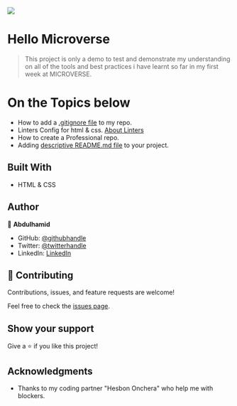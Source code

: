 ![](https://img.shields.io/badge/Microverse-blueviolet)

# Hello Microverse

> This project is only a demo to test and demonstrate my understanding on all of the tools and best practices i have learnt so far in my first week at MICROVERSE.

# On the Topics below
- How to add a [.gitignore file](https://www.freecodecamp.org/news/gitignore-what-is-it-and-how-to-add-to-repo/) to my repo.
- Linters Config for html & css. [About Linters](https://en.wikipedia.org/wiki/Lint_(software))
- How to create a Professional repo.
- Adding [descriptive README.md file](https://www.freecodecamp.org/news/how-to-write-a-good-readme-file/) to your project.


## Built With

- HTML & CSS


## Author

👤 **Abdulhamid**

- GitHub: [@githubhandle](https://github.com/abdulhamiid)
- Twitter: [@twitterhandle](https://twitter.com/abdulhamid_adio)
- LinkedIn: [LinkedIn](www.linkedin.com/in/abdulhamid-adio-b0b343223)


## 🤝 Contributing

Contributions, issues, and feature requests are welcome!

Feel free to check the [issues page](../../issues/).

## Show your support

Give a ⭐️ if you like this project!

## Acknowledgments

- Thanks to my coding partner "Hesbon Onchera" who help me with blockers.

